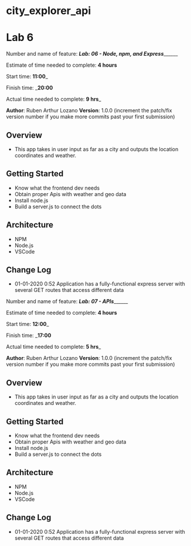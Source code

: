 # city_explorer_api


# Lab 6

Number and name of feature: _____Lab: 06 - Node, npm, and Express___________

Estimate of time needed to complete: __4 hours__

Start time: __11:00___

Finish time: ___20:00__

Actual time needed to complete: __9 hrs___


**Author**: Ruben Arthur Lozano
**Version**: 1.0.0 (increment the patch/fix version number if you make more commits past your first submission)

## Overview
- This app takes in user input as far as a city and outputs the location coordinates and weather.

## Getting Started
- Know what the frontend dev needs
- Obtain proper Apis with weather and geo data
- Install node.js
- Build a server.js to connect the dots

## Architecture
<!-- Provide a detailed description of the application design. What technologies (languages, libraries, etc) you're using, and any other relevant design information. -->
- NPM
- Node.js
- VSCode

## Change Log
<!-- Use this area to document the iterative changes made to your application as each feature is successfully implemented. Use time stamps. Here's an examples:

01-01-2001 4:59pm - Application now has a fully-functional express server, with a GET route for the location resource.

## Credits and Collaborations
<!-- Give credit (and a link) to other people or resources that helped you build this application. -->
- 01-01-2020 0:52 Application has a fully-functional express server with several GET routes that access different data 




Number and name of feature: _____Lab: 07 - APIs___________

Estimate of time needed to complete: __4 hours__

Start time: __12:00___

Finish time: ___17:00__

Actual time needed to complete: __5 hrs___


**Author**: Ruben Arthur Lozano
**Version**: 1.0.0 (increment the patch/fix version number if you make more commits past your first submission)

## Overview
- This app takes in user input as far as a city and outputs the location coordinates and weather.

## Getting Started
- Know what the frontend dev needs
- Obtain proper Apis with weather and geo data
- Install node.js
- Build a server.js to connect the dots

## Architecture
<!-- Provide a detailed description of the application design. What technologies (languages, libraries, etc) you're using, and any other relevant design information. -->
- NPM
- Node.js
- VSCode

## Change Log
<!-- Use this area to document the iterative changes made to your application as each feature is successfully implemented. Use time stamps. Here's an examples:

01-01-2001 4:59pm - Application now has a fully-functional express server, with a GET route for the location resource.

## Credits and Collaborations
<!-- Give credit (and a link) to other people or resources that helped you build this application. -->
- 01-01-2020 0:52 Application has a fully-functional express server with several GET routes that access different data 
